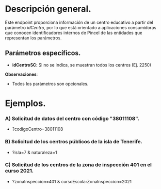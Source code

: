 # Descripción general.

Este endpoint proporciona información de un centro educativo a partir del parámetro *idCentro*, por lo que está orientado a aplicaciones consumidoras que conocen identificadores internos de Pincel de las entidades que representan los parámetros.

## Parámetros específicos.

* **idCentroSC**: Si no se indica, se muestran todos los centros (Ej. 2250)


**Observaciones**:
* Todos los parámetros son opcionales.

# Ejemplos.
### A) Solicitud de datos del centro con código "38011108".
* ?codigoCentro=38011108

### B) Solicitud de los centros públicos de la isla de Tenerife.
* ?isla=7 & naturaleza=1

### C) Solicitud de los centros de la zona de inspección 401 en el curso 2021. 
* ?zonaInspeccion=401 & cursoEscolarZonaInspeccion=2021
